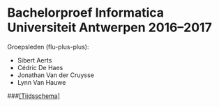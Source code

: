 # Bachelorproef Informatica Universiteit Antwerpen 2016–2017

Groepsleden (flu-plus-plus):
* Sibert Aerts
* Cédric De Haes
* Jonathan Van der Cruysse
* Lynn Van Hauwe

###[[Tijdsschema]](http://i.imgur.com/ilkTQZ7.png)
